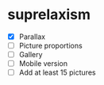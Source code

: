 # suprelaxism

- [x] Parallax
- [ ] Picture proportions
- [ ] Gallery
- [ ] Mobile version
- [ ] Add at least 15 pictures
